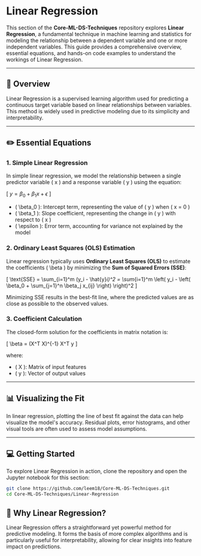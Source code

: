 # Linear Regression

This section of the **Core-ML-DS-Techniques** repository explores **Linear Regression**, a fundamental technique in machine learning and statistics for modeling the relationship between a dependent variable and one or more independent variables. This guide provides a comprehensive overview, essential equations, and hands-on code examples to understand the workings of Linear Regression.

---

## 📖 Overview

Linear Regression is a supervised learning algorithm used for predicting a continuous target variable based on linear relationships between variables. This method is widely used in predictive modeling due to its simplicity and interpretability.

---

## ✏️ Essential Equations

### 1. **Simple Linear Regression**

In simple linear regression, we model the relationship between a single predictor variable \( x \) and a response variable \( y \) using the equation:

\[
$y = \beta_0 + \beta_1 x + \epsilon$
\]

- \( \beta_0 \): Intercept term, representing the value of \( y \) when \( x = 0 \)
- \( \beta_1 \): Slope coefficient, representing the change in \( y \) with respect to \( x \)
- \( \epsilon \): Error term, accounting for variance not explained by the model

### 2. **Ordinary Least Squares (OLS) Estimation**

Linear regression typically uses **Ordinary Least Squares (OLS)** to estimate the coefficients \( \beta \) by minimizing the **Sum of Squared Errors (SSE)**:

\[
\text{SSE} = \sum_{i=1}^m (y_i - \hat{y}_i)^2 = \sum_{i=1}^m \left( y_i - \left( \beta_0 + \sum_{j=1}^n \beta_j x_{ij} \right) \right)^2
\]

Minimizing SSE results in the best-fit line, where the predicted values are as close as possible to the observed values.

### 3. **Coefficient Calculation**

The closed-form solution for the coefficients in matrix notation is:

\[
\beta = (X^T X)^{-1} X^T y
\]

where:
- \( X \): Matrix of input features
- \( y \): Vector of output values

---

## 📊 Visualizing the Fit

In linear regression, plotting the line of best fit against the data can help visualize the model's accuracy. Residual plots, error histograms, and other visual tools are often used to assess model assumptions.

---

## 💻 Getting Started

To explore Linear Regression in action, clone the repository and open the Jupyter notebook for this section:

```bash
git clone https://github.com/leem18/Core-ML-DS-Techniques.git
cd Core-ML-DS-Techniques/Linear-Regression
```

## 🤔 Why Linear Regression?
Linear Regression offers a straightforward yet powerful method for predictive modeling. It forms the basis of more complex algorithms and is particularly useful for interpretability, allowing for clear insights into feature impact on predictions.
